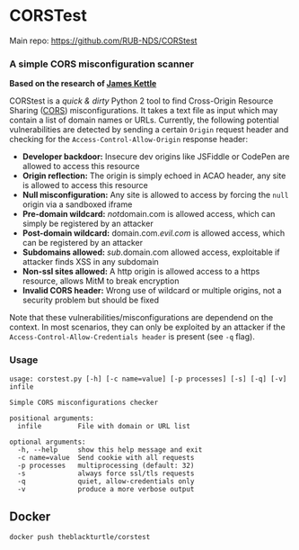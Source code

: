 # CORSTest
Main repo: https://github.com/RUB-NDS/CORStest

### A simple CORS misconfiguration scanner

**Based on the research of [James Kettle](https://twitter.com/albinowax)**

CORStest is a *quick & dirty* Python 2 tool to find Cross-Origin Resource Sharing ([CORS](https://www.w3.org/TR/cors/)) misconfigurations. It takes a text file as input which may contain a list of domain names or URLs. Currently, the following potential vulnerabilities are detected by sending a certain `Origin` request header and checking for the `Access-Control-Allow-Origin` response header:

- **Developer backdoor:** Insecure dev origins like JSFiddle or CodePen are allowed to access this resource
- **Origin reflection:** The origin is simply echoed in ACAO header, any site is allowed to access this resource
- **Null misconfiguration:** Any site is allowed to access by forcing the `null` origin via a sandboxed iframe
- **Pre-domain wildcard:** *not*domain.com is allowed access, which can simply be registered by an attacker
- **Post-domain wildcard:** domain.com.*evil.com* is allowed access, which can be registered by an attacker
- **Subdomains allowed:** *sub*.domain.com allowed access, exploitable if attacker finds XSS in any subdomain
- **Non-ssl sites allowed:** A http origin is allowed access to a https resource, allows MitM to break encryption
- **Invalid CORS header:** Wrong use of wildcard or multiple origins, not a security problem but should be fixed

Note that these vulnerabilities/misconfigurations are dependend on the context. In most scenarios, they can only be exploited by an attacker if the `Access-Control-Allow-Credentials header` is present (see `-q` flag).

### Usage
```
usage: corstest.py [-h] [-c name=value] [-p processes] [-s] [-q] [-v] infile

Simple CORS misconfigurations checker

positional arguments:
  infile         File with domain or URL list

optional arguments:
  -h, --help     show this help message and exit
  -c name=value  Send cookie with all requests
  -p processes   multiprocessing (default: 32)
  -s             always force ssl/tls requests
  -q             quiet, allow-credentials only
  -v             produce a more verbose output
```

## Docker
`docker push theblackturtle/corstest`
